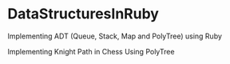 # DataStructuresInRuby


Implementing ADT (Queue, Stack, Map and PolyTree) using Ruby

Implementing Knight Path in Chess Using PolyTree

